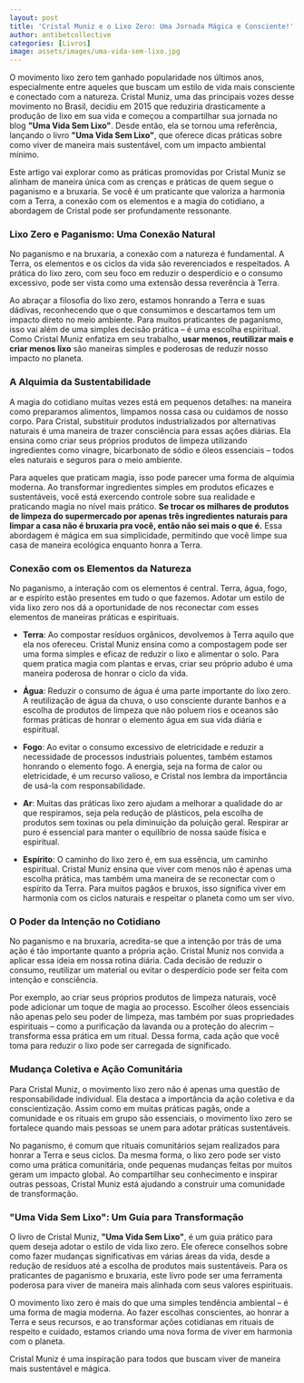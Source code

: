 ```yaml
---
layout: post
title: 'Cristal Muniz e o Lixo Zero: Uma Jornada Mágica e Consciente!'
author: antibetcollective
categories: [Livros]
image: assets/images/uma-vida-sem-lixo.jpg
---
```


O movimento lixo zero tem ganhado popularidade nos últimos anos, especialmente entre aqueles que buscam um estilo de vida mais consciente e conectado com a natureza. Cristal Muniz, uma das principais vozes desse movimento no Brasil, decidiu em 2015 que reduziria drasticamente a produção de lixo em sua vida e começou a compartilhar sua jornada no blog **"Uma Vida Sem Lixo"**. Desde então, ela se tornou uma referência, lançando o livro **"Uma Vida Sem Lixo"**, que oferece dicas práticas sobre como viver de maneira mais sustentável, com um impacto ambiental mínimo.

Este artigo vai explorar como as práticas promovidas por Cristal Muniz se alinham de maneira única com as crenças e práticas de quem segue o paganismo e a bruxaria. Se você é um praticante que valoriza a harmonia com a Terra, a conexão com os elementos e a magia do cotidiano, a abordagem de Cristal pode ser profundamente ressonante.

### Lixo Zero e Paganismo: Uma Conexão Natural

No paganismo e na bruxaria, a conexão com a natureza é fundamental. A Terra, os elementos e os ciclos da vida são reverenciados e respeitados. A prática do lixo zero, com seu foco em reduzir o desperdício e o consumo excessivo, pode ser vista como uma extensão dessa reverência à Terra. 

Ao abraçar a filosofia do lixo zero, estamos honrando a Terra e suas dádivas, reconhecendo que o que consumimos e descartamos tem um impacto direto no meio ambiente. Para muitos praticantes de paganismo, isso vai além de uma simples decisão prática – é uma escolha espiritual. Como Cristal Muniz enfatiza em seu trabalho, **usar menos, reutilizar mais e criar menos lixo** são maneiras simples e poderosas de reduzir nosso impacto no planeta.

### A Alquimia da Sustentabilidade

A magia do cotidiano muitas vezes está em pequenos detalhes: na maneira como preparamos alimentos, limpamos nossa casa ou cuidamos de nosso corpo. Para Cristal, substituir produtos industrializados por alternativas naturais é uma maneira de trazer consciência para essas ações diárias. Ela ensina como criar seus próprios produtos de limpeza utilizando ingredientes como vinagre, bicarbonato de sódio e óleos essenciais – todos eles naturais e seguros para o meio ambiente.

Para aqueles que praticam magia, isso pode parecer uma forma de alquimia moderna. Ao transformar ingredientes simples em produtos eficazes e sustentáveis, você está exercendo controle sobre sua realidade e praticando magia no nível mais prático. **Se trocar os milhares de produtos de limpeza do supermercado por apenas três ingredientes naturais para limpar a casa não é bruxaria pra você, então não sei mais o que é.** Essa abordagem é mágica em sua simplicidade, permitindo que você limpe sua casa de maneira ecológica enquanto honra a Terra.

### Conexão com os Elementos da Natureza

No paganismo, a interação com os elementos é central. Terra, água, fogo, ar e espírito estão presentes em tudo o que fazemos. Adotar um estilo de vida lixo zero nos dá a oportunidade de nos reconectar com esses elementos de maneiras práticas e espirituais.

- **Terra**: Ao compostar resíduos orgânicos, devolvemos à Terra aquilo que ela nos ofereceu. Cristal Muniz ensina como a compostagem pode ser uma forma simples e eficaz de reduzir o lixo e alimentar o solo. Para quem pratica magia com plantas e ervas, criar seu próprio adubo é uma maneira poderosa de honrar o ciclo da vida.

- **Água**: Reduzir o consumo de água é uma parte importante do lixo zero. A reutilização de água da chuva, o uso consciente durante banhos e a escolha de produtos de limpeza que não poluem rios e oceanos são formas práticas de honrar o elemento água em sua vida diária e espiritual.

- **Fogo**: Ao evitar o consumo excessivo de eletricidade e reduzir a necessidade de processos industriais poluentes, também estamos honrando o elemento fogo. A energia, seja na forma de calor ou eletricidade, é um recurso valioso, e Cristal nos lembra da importância de usá-la com responsabilidade.

- **Ar**: Muitas das práticas lixo zero ajudam a melhorar a qualidade do ar que respiramos, seja pela redução de plásticos, pela escolha de produtos sem toxinas ou pela diminuição da poluição geral. Respirar ar puro é essencial para manter o equilíbrio de nossa saúde física e espiritual.

- **Espírito**: O caminho do lixo zero é, em sua essência, um caminho espiritual. Cristal Muniz ensina que viver com menos não é apenas uma escolha prática, mas também uma maneira de se reconectar com o espírito da Terra. Para muitos pagãos e bruxos, isso significa viver em harmonia com os ciclos naturais e respeitar o planeta como um ser vivo.

### O Poder da Intenção no Cotidiano

No paganismo e na bruxaria, acredita-se que a intenção por trás de uma ação é tão importante quanto a própria ação. Cristal Muniz nos convida a aplicar essa ideia em nossa rotina diária. Cada decisão de reduzir o consumo, reutilizar um material ou evitar o desperdício pode ser feita com intenção e consciência.

Por exemplo, ao criar seus próprios produtos de limpeza naturais, você pode adicionar um toque de magia ao processo. Escolher óleos essenciais não apenas pelo seu poder de limpeza, mas também por suas propriedades espirituais – como a purificação da lavanda ou a proteção do alecrim – transforma essa prática em um ritual. Dessa forma, cada ação que você toma para reduzir o lixo pode ser carregada de significado.

### Mudança Coletiva e Ação Comunitária

Para Cristal Muniz, o movimento lixo zero não é apenas uma questão de responsabilidade individual. Ela destaca a importância da ação coletiva e da conscientização. Assim como em muitas práticas pagãs, onde a comunidade e os rituais em grupo são essenciais, o movimento lixo zero se fortalece quando mais pessoas se unem para adotar práticas sustentáveis.

No paganismo, é comum que rituais comunitários sejam realizados para honrar a Terra e seus ciclos. Da mesma forma, o lixo zero pode ser visto como uma prática comunitária, onde pequenas mudanças feitas por muitos geram um impacto global. Ao compartilhar seu conhecimento e inspirar outras pessoas, Cristal Muniz está ajudando a construir uma comunidade de transformação.

### "Uma Vida Sem Lixo": Um Guia para Transformação

O livro de Cristal Muniz, **"Uma Vida Sem Lixo"**, é um guia prático para quem deseja adotar o estilo de vida lixo zero. Ele oferece conselhos sobre como fazer mudanças significativas em várias áreas da vida, desde a redução de resíduos até a escolha de produtos mais sustentáveis. Para os praticantes de paganismo e bruxaria, este livro pode ser uma ferramenta poderosa para viver de maneira mais alinhada com seus valores espirituais.

O movimento lixo zero é mais do que uma simples tendência ambiental – é uma forma de magia moderna. Ao fazer escolhas conscientes, ao honrar a Terra e seus recursos, e ao transformar ações cotidianas em rituais de respeito e cuidado, estamos criando uma nova forma de viver em harmonia com o planeta.

Cristal Muniz é uma inspiração para todos que buscam viver de maneira mais sustentável e mágica.
